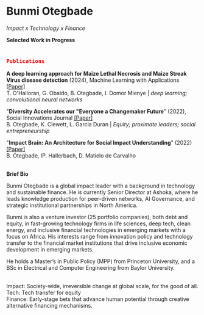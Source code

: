 # Bunmi Otegbade

*Impact x Technology x Finance*


**Selected Work in Progress**

### <code style="color : red"> **Publications** </code> 

**A deep learning approach for Maize Lethal Necrosis and Maize Streak Virus disease detection** (2024), Machine Learning with Applications [[Paper](https://doi.org/10.1016/j.mlwa.2024.100556)] <br>
T. O'Halloran, G. Obaido, B. Otegbade, I. Domor Mienye | _deep learning; convolutional neural networks_

 
"**Diversity Accelerates our "Everyone a Changemaker Future**" (2022), Social Innovations Journal [[Paper]](https://socialinnovationsjournal.com/index.php/sij/article/view/2029) <br>
B. Otegbade, K. Clewett, L. Garcia Duran | _Equity; proximate leaders; social entrepreneurship_


"**Impact Brain: An Architecture for Social Impact Understanding**" (2022) [[Paper]](https://bunmiotegbade.medium.com/impact-brain-b7b1d86a8a29) <br>
B. Otegbade, IP. Hallerbach, D. Matielo de Carvalho
 <br>
 <br>

**Brief Bio**

Bunmi Otegbade is a global impact leader with a background in technology and sustainable finance. He is currently Senior Director at Ashoka, where he leads knowledge production for peer-driven networks, AI Governance, and strategic institutional partnerships in North America. 

Bunmi is also a venture investor (25 portfolio companies), both debt and equity, in fast-growing technology firms in life sciences, deep tech, clean energy, and inclusive financial technologies in emerging markets with a focus on Africa. His interests range from innovation policy and technology transfer to the financial market institutions that drive inclusive economic development in emerging markets. 

He holds a Master’s in Public Policy (MPP) from Princeton University, and a BSc in Electrical and Computer Engineering from Baylor University.


<br>
  Impact: Society-wide, irreversible change at global scale, for the good of all.<br> 
  Tech: Tech transfer for equity <br>
  Finance: Early-stage bets that advance human potential through creative alternative financing mechanisms.
